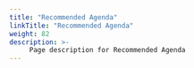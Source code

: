 ```yaml
---
title: "Recommended Agenda"
linkTitle: "Recommended Agenda"
weight: 82
description: >-
     Page description for Recommended Agenda
---
```



